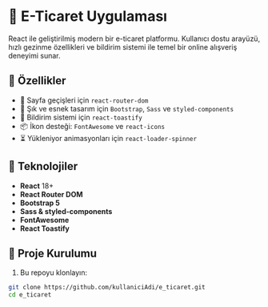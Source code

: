 # 🛒 E-Ticaret Uygulaması

React ile geliştirilmiş modern bir e-ticaret platformu. Kullanıcı dostu arayüzü, hızlı gezinme özellikleri ve bildirim sistemi ile temel bir online alışveriş deneyimi sunar.

## 🚀 Özellikler

- 🔄 Sayfa geçişleri için `react-router-dom`
- 💅 Şık ve esnek tasarım için `Bootstrap`, `Sass` ve `styled-components`
- 🔔 Bildirim sistemi için `react-toastify`
- 📦 İkon desteği: `FontAwesome` ve `react-icons`
- ⏳ Yükleniyor animasyonları için `react-loader-spinner`

## 🧱 Teknolojiler

- **React** 18+
- **React Router DOM**
- **Bootstrap 5**
- **Sass & styled-components**
- **FontAwesome**
- **React Toastify**

## 📁 Proje Kurulumu

1. Bu repoyu klonlayın:

```bash
git clone https://github.com/kullaniciAdi/e_ticaret.git
cd e_ticaret

